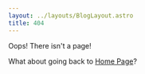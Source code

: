 ```yaml
---
layout: ../layouts/BlogLayout.astro
title: 404
---
```


Oops! There isn't a page!

What about going back to [Home Page](/)?
